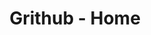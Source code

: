 ---
layout: layouts/home.pug
title: Grithub - Home
description: A scientific approach to developing solid habits
header: Adopt lifelong habits.
cta: Build new habits now !
---